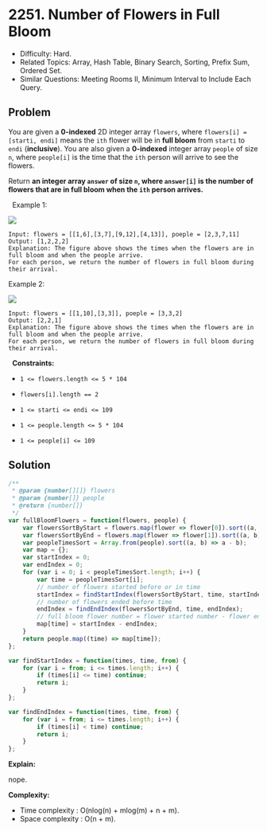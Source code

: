 # 2251. Number of Flowers in Full Bloom

- Difficulty: Hard.
- Related Topics: Array, Hash Table, Binary Search, Sorting, Prefix Sum, Ordered Set.
- Similar Questions: Meeting Rooms II, Minimum Interval to Include Each Query.

## Problem

You are given a **0-indexed** 2D integer array `flowers`, where `flowers[i] = [starti, endi]` means the `ith` flower will be in **full bloom** from `starti` to `endi` (**inclusive**). You are also given a **0-indexed** integer array `people` of size `n`, where `people[i]` is the time that the `ith` person will arrive to see the flowers.

Return **an integer array **`answer`** of size **`n`**, where **`answer[i]`** is the **number** of flowers that are in full bloom when the **`ith`** person arrives.**

 
Example 1:

![](https://assets.leetcode.com/uploads/2022/03/02/ex1new.jpg)

```
Input: flowers = [[1,6],[3,7],[9,12],[4,13]], poeple = [2,3,7,11]
Output: [1,2,2,2]
Explanation: The figure above shows the times when the flowers are in full bloom and when the people arrive.
For each person, we return the number of flowers in full bloom during their arrival.
```

Example 2:

![](https://assets.leetcode.com/uploads/2022/03/02/ex2new.jpg)

```
Input: flowers = [[1,10],[3,3]], poeple = [3,3,2]
Output: [2,2,1]
Explanation: The figure above shows the times when the flowers are in full bloom and when the people arrive.
For each person, we return the number of flowers in full bloom during their arrival.
```

 
**Constraints:**


	
- `1 <= flowers.length <= 5 * 104`
	
- `flowers[i].length == 2`
	
- `1 <= starti <= endi <= 109`
	
- `1 <= people.length <= 5 * 104`
	
- `1 <= people[i] <= 109`



## Solution

```javascript
/**
 * @param {number[][]} flowers
 * @param {number[]} people
 * @return {number[]}
 */
var fullBloomFlowers = function(flowers, people) {
    var flowersSortByStart = flowers.map(flower => flower[0]).sort((a, b) => a - b);
    var flowersSortByEnd = flowers.map(flower => flower[1]).sort((a, b) => a - b);
    var peopleTimesSort = Array.from(people).sort((a, b) => a - b);
    var map = {};
    var startIndex = 0;
    var endIndex = 0;
    for (var i = 0; i < peopleTimesSort.length; i++) {
        var time = peopleTimesSort[i];
        // number of flowers started before or in time
        startIndex = findStartIndex(flowersSortByStart, time, startIndex);
        // number of flowers ended before time
        endIndex = findEndIndex(flowersSortByEnd, time, endIndex);
        // full bloom flower number = flower started number - flower ended number
        map[time] = startIndex - endIndex;
    }
    return people.map((time) => map[time]);
};

var findStartIndex = function(times, time, from) {
    for (var i = from; i <= times.length; i++) {
        if (times[i] <= time) continue;
        return i;
    }
};

var findEndIndex = function(times, time, from) {
    for (var i = from; i <= times.length; i++) {
        if (times[i] < time) continue;
        return i;
    }
};
```

**Explain:**

nope.

**Complexity:**

* Time complexity : O(nlog(n) + mlog(m) + n + m).
* Space complexity : O(n + m).

